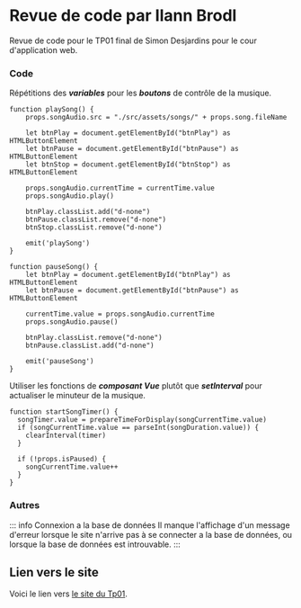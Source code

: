 # Revue de code par Ilann Brodl

Revue de code pour le TP01 final de Simon Desjardins pour le cour d'application web.

### Code

Répétitions des **_variables_** pour les **_boutons_** de contrôle de la musique.

```js{4}
function playSong() {
    props.songAudio.src = "./src/assets/songs/" + props.song.fileName

    let btnPlay = document.getElementById("btnPlay") as HTMLButtonElement
    let btnPause = document.getElementById("btnPause") as HTMLButtonElement
    let btnStop = document.getElementById("btnStop") as HTMLButtonElement

    props.songAudio.currentTime = currentTime.value
    props.songAudio.play()

    btnPlay.classList.add("d-none")
    btnPause.classList.remove("d-none")
    btnStop.classList.remove("d-none")

    emit('playSong')
}

function pauseSong() {
    let btnPlay = document.getElementById("btnPlay") as HTMLButtonElement
    let btnPause = document.getElementById("btnPause") as HTMLButtonElement

    currentTime.value = props.songAudio.currentTime
    props.songAudio.pause()

    btnPlay.classList.remove("d-none")
    btnPause.classList.add("d-none")

    emit('pauseSong')
}
```

Utiliser les fonctions de **_composant Vue_** plutôt que **_setInterval_** pour actualiser le minuteur de la musique.

```js{4}
function startSongTimer() {
  songTimer.value = prepareTimeForDisplay(songCurrentTime.value)
  if (songCurrentTime.value == parseInt(songDuration.value)) {
    clearInterval(timer)
  }

  if (!props.isPaused) {
    songCurrentTime.value++
  }
}
```

### Autres

::: info Connexion a la base de données
Il manque l'affichage d'un message d'erreur lorsque le site n'arrive pas à se connecter a la base de données, 
ou lorsque la base de données est introuvable.
:::




## Lien vers le site

Voici le lien vers [le site du Tp01](http://localhost:5174/).